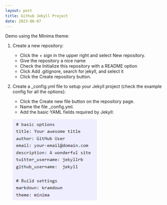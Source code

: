```yaml
---
layout: post
title: Github Jekyll Project
date: 2023-06-07
---
```


Demo using the Minima theme:

1. Create a new repository:
   - Click the + sign in the upper right and select New repository.
   - Give the repository a nice name
   - Check the Initialize this repository with a README option
   - Click Add .gitignore, search for jekyll, and select it
   - Click the Create repository button.
2. Create a _config.yml file to setup your Jekyll project (check the example config for all the options):
   - Click the Create new file button on the repository page.
   - Name the file _config.yml.
   - Add the basic YAML fields required by Jekyll:
   
   ![jekyll](image/jekyll.png)
